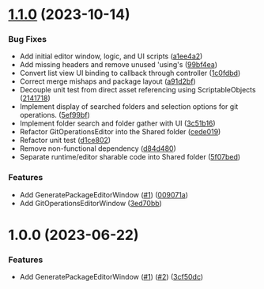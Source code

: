 # [1.1.0](https://github.com/alchemicalflux/com.alchemicalflux.utilities/compare/v1.0.0...v1.1.0) (2023-10-14)


### Bug Fixes

* Add initial editor window, logic, and UI scripts ([a1ee4a2](https://github.com/alchemicalflux/com.alchemicalflux.utilities/commit/a1ee4a239f537c30f561a157aa29cb2fd8b90abf))
* Add missing headers and remove unused 'using's ([99bf4ea](https://github.com/alchemicalflux/com.alchemicalflux.utilities/commit/99bf4ea12ff157ec023215d46c6c426e05d9eefa))
* Convert list view UI binding to callback through controller ([1c0fdbd](https://github.com/alchemicalflux/com.alchemicalflux.utilities/commit/1c0fdbd6c5148758fbebecb674741710bbce30ad))
* Correct merge mishaps and package layout ([a91d2bf](https://github.com/alchemicalflux/com.alchemicalflux.utilities/commit/a91d2bfe451d56173786bfd84c69800ba184267c))
* Decouple unit test from direct asset referencing using ScriptableObjects ([2141718](https://github.com/alchemicalflux/com.alchemicalflux.utilities/commit/2141718950af135d85f0aa05aa52f8a1ca588296))
* Implement display of searched folders and selection options for git operations. ([5ef99bf](https://github.com/alchemicalflux/com.alchemicalflux.utilities/commit/5ef99bf099197a75bebbecc9870cb4eb7a9804ca))
* Implement folder search and folder gather with UI ([3c51b16](https://github.com/alchemicalflux/com.alchemicalflux.utilities/commit/3c51b16dfe2b59114084df98e24d87a699a550a0))
* Refactor GitOperationsEditor into the Shared folder ([cede019](https://github.com/alchemicalflux/com.alchemicalflux.utilities/commit/cede019f4e2ea8ae06d104934fdbe70842da17fe))
* Refactor unit test ([d1ce802](https://github.com/alchemicalflux/com.alchemicalflux.utilities/commit/d1ce8021dfa586ef172a700235130d4b8efff664))
* Remove non-functional dependency ([d84d480](https://github.com/alchemicalflux/com.alchemicalflux.utilities/commit/d84d480498737d9bec8ab1b75f49401060414a0a))
* Separate runtime/editor sharable code into Shared folder ([5f07bed](https://github.com/alchemicalflux/com.alchemicalflux.utilities/commit/5f07bedbd621f6f01fe07f09052e14172d8bf24c))


### Features

* Add GeneratePackageEditorWindow ([#1](https://github.com/alchemicalflux/com.alchemicalflux.utilities/issues/1)) ([009071a](https://github.com/alchemicalflux/com.alchemicalflux.utilities/commit/009071a1457299d08a881565abf1da96c5094ae3))
* Add GitOperationsEditorWindow ([3ed70bb](https://github.com/alchemicalflux/com.alchemicalflux.utilities/commit/3ed70bb77bfede178a5535a8aac483c180caf9dd))

# 1.0.0 (2023-06-22)


### Features

* Add GeneratePackageEditorWindow ([#1](https://github.com/alchemicalflux/com.alchemicalflux.utilities/issues/1)) ([#2](https://github.com/alchemicalflux/com.alchemicalflux.utilities/issues/2)) ([3cf50dc](https://github.com/alchemicalflux/com.alchemicalflux.utilities/commit/3cf50dccbd088a1b46a90b50329a3de5e3cf1b11))
